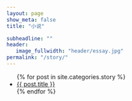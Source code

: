 ```yaml
---
layout: page
show_meta: false
title: "小说"

subheadline: ""
header:
   image_fullwidth: "header/essay.jpg"
permalink: "/story/"
---
```

<ul>
    {% for post in site.categories.story %}
    <li><a href="{{ site.url }}{{ site.baseurl }}{{ post.url }}">{{ post.title }}</a></li>
    {% endfor %}
</ul>